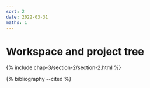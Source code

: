 ```yaml
---
sort: 2
date: 2022-03-31
maths: 1
---
```


# Workspace and project tree

{% include chap-3/section-2/section-2.html %}

{% bibliography --cited %}
